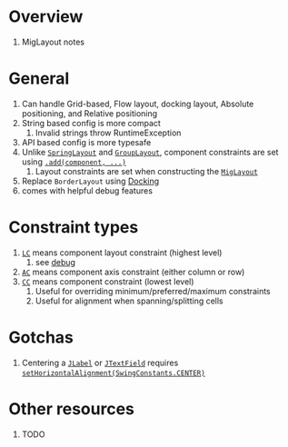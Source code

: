 # Overview
1. MigLayout notes


# General
1. Can handle Grid-based, Flow layout, docking layout, Absolute positioning, and Relative positioning
1. String based config is more compact
    1. Invalid strings throw RuntimeException
1. API based config is more typesafe
1. Unlike [`SpringLayout`](https://docs.oracle.com/en/java/javase/20/docs/api/java.desktop/javax/swing/SpringLayout.html) and [`GroupLayout`](https://docs.oracle.com/en/java/javase/20/docs/api/java.desktop/javax/swing/GroupLayout.html), component constraints are set using [`.add(component, ...)`](https://docs.oracle.com/en/java/javase/20/docs/api/java.desktop/java/awt/Container.html#add(java.awt.Component,java.lang.Object))
    1. Layout constraints are set when constructing the [`MigLayout`](http://www.migcalendar.com/miglayout/mavensite/apidocs/net/miginfocom/swing/MigLayout.html)
1. Replace `BorderLayout` using [Docking](http://www.migcalendar.com/miglayout/mavensite/apidocs/net/miginfocom/layout/CC.html#dockEast())
1. comes with helpful debug features


# Constraint types
1. [`LC`](http://www.migcalendar.com/miglayout/mavensite/apidocs/net/miginfocom/layout/LC.html) means component layout constraint (highest level)
    1. see [debug](TODO)
1. [`AC`](http://www.migcalendar.com/miglayout/mavensite/apidocs/net/miginfocom/layout/AC.html) means component axis constraint (either column or row)
1. [`CC`](http://www.migcalendar.com/miglayout/mavensite/apidocs/net/miginfocom/layout/CC.html) means component constraint (lowest level)
    1. Useful for overriding minimum/preferred/maximum constraints
    1. Useful for alignment when spanning/splitting cells


# Gotchas
1. Centering a [`JLabel`](https://docs.oracle.com/en/java/javase/20/docs/api/java.desktop/javax/swing/JLabel.html) or [`JTextField`](https://docs.oracle.com/en/java/javase/20/docs/api/java.desktop/javax/swing/JTextField.html) requires [`setHorizontalAlignment(SwingConstants.CENTER)`](https://docs.oracle.com/en/java/javase/20/docs/api/java.desktop/javax/swing/JTextField.html#setHorizontalAlignment(int))


# Other resources
1. TODO
